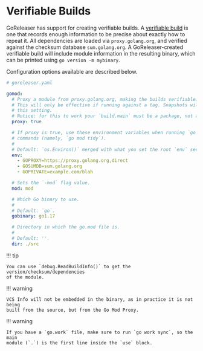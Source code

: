 # Verifiable Builds

GoReleaser has support for creating verifiable builds. A [verifiable build][vgo]
is one that records enough information to be precise about exactly how to repeat
it. All dependencies are loaded via `proxy.golang.org`, and verified against the
checksum database `sum.golang.org`. A GoReleaser-created verifiable build will
include module information in the resulting binary, which can be printed using
`go version -m mybinary`.

Configuration options available are described below.

```yaml
# goreleaser.yaml

gomod:
  # Proxy a module from proxy.golang.org, making the builds verifiable.
  # This will only be effective if running against a tag. Snapshots will ignore
  # this setting.
  # Notice: for this to work your `build.main` must be a package, not a `.go` file.
  proxy: true

  # If proxy is true, use these environment variables when running `go mod`
  # commands (namely, `go mod tidy`).
  #
  # Default: `os.Environ()` merged with what you set the root `env` section.
  env:
    - GOPROXY=https://proxy.golang.org,direct
    - GOSUMDB=sum.golang.org
    - GOPRIVATE=example.com/blah

  # Sets the `-mod` flag value.
  mod: mod

  # Which Go binary to use.
  #
  # Default: `go`.
  gobinary: go1.17

  # Directory in which the go.mod file is.
  #
  # Default: ''.
  dir: ./src
```

!!! tip

    You can use `debug.ReadBuildInfo()` to get the version/checksum/dependencies
    of the module.

!!! warning

    VCS Info will not be embedded in the binary, as in practice it is not being
    built from the source, but from the Go Mod Proxy.

!!! warning

    If you have a `go.work` file, make sure to run `go work sync`, so the main
    module (`.`) is the first line inside the `use` block.

[vgo]: https://research.swtch.com/vgo-repro
